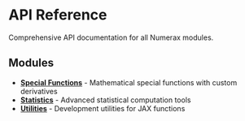 # API Reference

Comprehensive API documentation for all Numerax modules.

## Modules

- **[Special Functions](special.md)** - Mathematical special functions with custom derivatives
- **[Statistics](stats.md)** - Advanced statistical computation tools  
- **[Utilities](utils.md)** - Development utilities for JAX functions